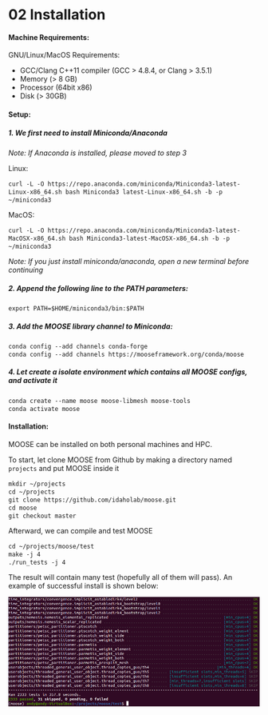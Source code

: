 
# 02 Installation

#### Machine Requirements:

GNU/Linux/MacOS Requirements:
  * GCC/Clang C++11 compiler (GCC > 4.8.4, or Clang > 3.5.1)
  * Memory (> 8 GB)
  * Processor (64bit x86)
  * Disk (> 30GB)

#### Setup:

#####  1. We first need to install Miniconda/Anaconda

*Note: If Anaconda is installed, please moved to step 3*

Linux:

    curl -L -O https://repo.anaconda.com/miniconda/Miniconda3-latest-Linux-x86_64.sh bash Miniconda3 latest-Linux-x86_64.sh -b -p ~/miniconda3

MacOS:

    curl -L -O https://repo.anaconda.com/miniconda/Miniconda3-latest-MacOSX-x86_64.sh bash Miniconda3-latest-MacOSX-x86_64.sh -b -p ~/miniconda3

*Note: If you just install miniconda/anaconda, open a new terminal before continuing*

##### 2. Append the following line to the PATH parameters:

    export PATH=$HOME/miniconda3/bin:$PATH


##### 3. Add the MOOSE library channel to Miniconda:

    conda config --add channels conda-forge
    conda config --add channels https://mooseframework.org/conda/moose


##### 4. Let create a isolate environment which contains all MOOSE configs, and activate it

    conda create --name moose moose-libmesh moose-tools
    conda activate moose


#### Installation:

MOOSE can be installed on both personal machines and HPC.

To start, let clone MOOSE from Github by making a directory named `projects` and put MOOSE inside it

    mkdir ~/projects
    cd ~/projects
    git clone https://github.com/idaholab/moose.git
    cd moose
    git checkout master


Afterward, we can compile and test MOOSE

    cd ~/projects/moose/test
    make -j 4
    ./run_tests -j 4


The result will contain many test (hopefully all of them will pass). An example of successful install is shown below:

![outputs_02](media/post_install.png)
